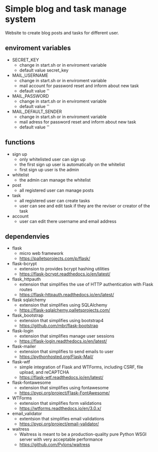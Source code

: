 # Simple blog and task manage system

Website to create blog posts and tasks for different user.

## enviroment variables
- SECRET_KEY
  - change in start.sh or in enviroment variable
  - default value secret_key
- MAIL_USERNAME
  - change in start.sh or in enviroment variable
  - mail account for password reset and inform about new task
  - default value ''
- MAIL_PASSWORD
  - change in start.sh or in enviroment variable
  - default value ''
- MAIL_DEFAULT_SENDER
  - change in start.sh or in enviroment variable
  - mail adress for password reset and inform about new task
  - default value ''

## functions
- sign up
  - only whitelisted user can sign up
  - the first sign up user is automatically on the whitelist
  - first sign up user is the admin
- whitelist
  - the admin can manage the whitelist
- post
  - all registered user can manage posts
- task
  - all registered user can create tasks
  - user can see and edit task if they are the reviser or creator of the task
- account
  - user can edit there username and email address

## dependenvies
- flask
  - micro web framework
  - https://palletsprojects.com/p/flask/
- flask-bcrypt
  - extension to provides bcrypt hashing utilities 
  - https://flask-bcrypt.readthedocs.io/en/latest/
- flask_httpauth
  - extension that simplifies the use of HTTP authentication with Flask routes
  - https://flask-httpauth.readthedocs.io/en/latest/
- flask sqlalchemy
  - extension that simplifies using SQLAlchemy
  - https://flask-sqlalchemy.palletsprojects.com/
- flask_bootstrap
  - extension that simplifies using bootstrap4
  - https://github.com/mbr/flask-bootstrap
- flask-login
  - extension that simplifies manage user sessions 
  - https://flask-login.readthedocs.io/en/latest/
- flask-mailer 
  - extension that simplifies to send emails to user 
  - https://pythonhosted.org/Flask-Mail/
- flask-wtf
  - simple integration of Flask and WTForms, including CSRF, file upload, and reCAPTCHA
  - https://flask-wtf.readthedocs.io/en/latest/
- flask-fontawesome
  - extension that simplifies using fontawesome 
  - https://pypi.org/project/Flask-FontAwesome/
- WTForms
  - extension that simplifies form validations 
  - https://wtforms.readthedocs.io/en/3.0.x/
- email_validator
  - extentsion that simplifies email validations 
  - https://pypi.org/project/email-validator/ 
- waitress
  - Waitress is meant to be a production-quality pure Python WSGI server with very acceptable performance
  - https://github.com/Pylons/waitress